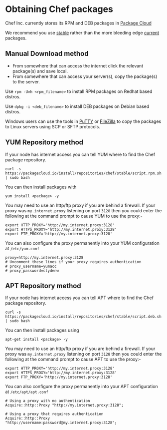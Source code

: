 # Obtaining Chef packages

Chef Inc. currently stores its RPM and DEB packages in [Package Cloud](https://packagecloud.io/chef)

We recommend you use [stable](https://packagecloud.io/chef/stable) rather than the more bleeding edge [current](https://packagecloud.io/chef/current) packages.

## Manual Download method

* From somewhere that can access the internet click the relevant package(s) and save local.
* From somewhere that can access your server(s), copy the package(s) to the server.

Use ```rpm -Uvh <rpm_filename>``` to install RPM packages on Redhat based distros.

Use ```dpkg -i <deb_filename>``` to install DEB packages on Debian based distros.

Windows users can use the tools in [PuTTY](http://www.chiark.greenend.org.uk/~sgtatham/putty/download.html) or [FileZilla](https://filezilla-project.org/) to copy the packages to Linux servers using SCP or SFTP protocols.

## YUM Repository method
If your node has internet access you can tell YUM where to find the Chef package repository.

    curl -s https://packagecloud.io/install/repositories/chef/stable/script.rpm.sh | sudo bash

You can then install packages with

    yum install <package> -y

You may need to use an http/ftp proxy if you are behind a firewall.
If your proxy was ```my.internet.proxy``` listening on port ```3128``` then you could enter the following at the command prompt to cause YUM to use the proxy:-

    export HTTP_PROXY='http://my.internet.proxy:3128'
    export HTTPS_PROXY='http://my.internet.proxy:3128'
    export FTP_PROXY='http://my.internet.proxy:3128'

You can also configure the proxy permanently into your YUM configuration at ```/etc/yum.conf```

    proxy=http://my.internet.proxy:3128
    # Uncomment these lines if your proxy requires authentication
    # proxy_username=yumacc
    # proxy_password=clydenw

## APT Repository method
If your node has internet access you can tell APT where to find the Chef package repository.

    curl -s https://packagecloud.io/install/repositories/chef/stable/script.deb.sh | sudo bash

You can then install packages using

    apt-get install <package> -y

You may need to use an http/ftp proxy if you are behind a firewall.
If your proxy was ```my.internet.proxy``` listening on port ```3128``` then you could enter the following at the command prompt to cause APT to use the proxy:-

    export HTTP_PROXY='http://my.internet.proxy:3128'
    export HTTPS_PROXY='http://my.internet.proxy:3128'
    export FTP_PROXY='http://my.internet.proxy:3128'

You can also configure the proxy permanently into your APT configuration at ```/etc/apt/apt.conf```

    # Using a proxy with no authentication
    Acquire::http::Proxy "http://my.internet.proxy:3128";

    # Using a proxy that requires authentication
    Acquire::http::Proxy "http://username:password@my.internet.proxy:3128";
